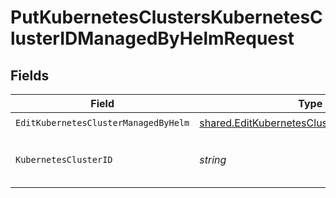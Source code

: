 # PutKubernetesClustersKubernetesClusterIDManagedByHelmRequest


## Fields

| Field                                                                                                  | Type                                                                                                   | Required                                                                                               | Description                                                                                            |
| ------------------------------------------------------------------------------------------------------ | ------------------------------------------------------------------------------------------------------ | ------------------------------------------------------------------------------------------------------ | ------------------------------------------------------------------------------------------------------ |
| `EditKubernetesClusterManagedByHelm`                                                                   | [shared.EditKubernetesClusterManagedByHelm](../../models/shared/editkubernetesclustermanagedbyhelm.md) | :heavy_check_mark:                                                                                     | N/A                                                                                                    |
| `KubernetesClusterID`                                                                                  | *string*                                                                                               | :heavy_check_mark:                                                                                     | Secure Application Kubernetes cluster ID                                                               |